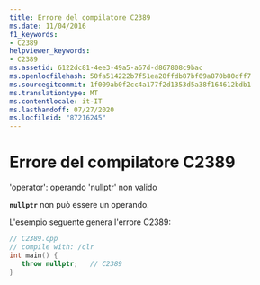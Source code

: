 ```yaml
---
title: Errore del compilatore C2389
ms.date: 11/04/2016
f1_keywords:
- C2389
helpviewer_keywords:
- C2389
ms.assetid: 6122dc81-4ee3-49a5-a67d-d867808c9bac
ms.openlocfilehash: 50fa514222b7f51ea28ffdb87bf09a870b80dff7
ms.sourcegitcommit: 1f009ab0f2cc4a177f2d1353d5a38f164612bdb1
ms.translationtype: MT
ms.contentlocale: it-IT
ms.lasthandoff: 07/27/2020
ms.locfileid: "87216245"
---
```

# <a name="compiler-error-c2389"></a>Errore del compilatore C2389

'operator': operando 'nullptr' non valido

**`nullptr`** non può essere un operando.

L'esempio seguente genera l'errore C2389:

```cpp
// C2389.cpp
// compile with: /clr
int main() {
   throw nullptr;   // C2389
}
```
